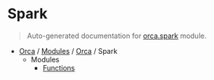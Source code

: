 # Spark

> Auto-generated documentation for [orca.spark](https://github.com/krishnanaredla/Orca/blob/masterorca/spark/__init__.py) module.

- [Orca](..\..\README.md#orca-index) / [Modules](..\..\MODULES.md#orca-modules) / [Orca](..\index.md#orca) / Spark
    - Modules
        - [Functions](functions.md#functions)
